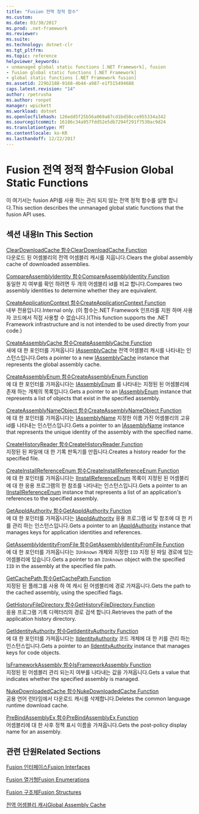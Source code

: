 ```yaml
---
title: "Fusion 전역 정적 함수"
ms.custom: 
ms.date: 03/30/2017
ms.prod: .net-framework
ms.reviewer: 
ms.suite: 
ms.technology: dotnet-clr
ms.tgt_pltfrm: 
ms.topic: reference
helpviewer_keywords:
- unmanaged global static functions [.NET Framework], fusion
- fusion global static functions [.NET Framework]
- global static functions [.NET Framework fusion]
ms.assetid: 229b2188-9168-4b44-a987-e1f515494688
caps.latest.revision: "14"
author: rpetrusha
ms.author: ronpet
manager: wpickett
ms.workload: dotnet
ms.openlocfilehash: 126edd5f25b56a069a87cd1bd50cce955334a342
ms.sourcegitcommit: 16186c34a957fdd52e5db7294f291f7530ac9d24
ms.translationtype: MT
ms.contentlocale: ko-KR
ms.lasthandoff: 12/22/2017
---
```

# <a name="fusion-global-static-functions"></a><span data-ttu-id="dc92b-102">Fusion 전역 정적 함수</span><span class="sxs-lookup"><span data-stu-id="dc92b-102">Fusion Global Static Functions</span></span>
<span data-ttu-id="dc92b-103">이 여기서는 fusion API를 사용 하는 관리 되지 않는 전역 정적 함수를 설명 합니다.</span><span class="sxs-lookup"><span data-stu-id="dc92b-103">This section describes the unmanaged global static functions that the fusion API uses.</span></span>  
  
## <a name="in-this-section"></a><span data-ttu-id="dc92b-104">섹션 내용</span><span class="sxs-lookup"><span data-stu-id="dc92b-104">In This Section</span></span>  
 [<span data-ttu-id="dc92b-105">ClearDownloadCache 함수</span><span class="sxs-lookup"><span data-stu-id="dc92b-105">ClearDownloadCache Function</span></span>](../../../../docs/framework/unmanaged-api/fusion/cleardownloadcache-function.md)  
 <span data-ttu-id="dc92b-106">다운로드 된 어셈블리의 전역 어셈블리 캐시를 지웁니다.</span><span class="sxs-lookup"><span data-stu-id="dc92b-106">Clears the global assembly cache of downloaded assemblies.</span></span>  
  
 [<span data-ttu-id="dc92b-107">CompareAssemblyIdentity 함수</span><span class="sxs-lookup"><span data-stu-id="dc92b-107">CompareAssemblyIdentity Function</span></span>](../../../../docs/framework/unmanaged-api/fusion/compareassemblyidentity-function.md)  
 <span data-ttu-id="dc92b-108">동일한 지 여부를 확인 하려면 두 개의 어셈블리 id를 비교 합니다.</span><span class="sxs-lookup"><span data-stu-id="dc92b-108">Compares two assembly identities to determine whether they are equivalent.</span></span>  
  
 [<span data-ttu-id="dc92b-109">CreateApplicationContext 함수</span><span class="sxs-lookup"><span data-stu-id="dc92b-109">CreateApplicationContext Function</span></span>](../../../../docs/framework/unmanaged-api/fusion/createapplicationcontext-function.md)  
 <span data-ttu-id="dc92b-110">내부 전용입니다.</span><span class="sxs-lookup"><span data-stu-id="dc92b-110">Internal only.</span></span> <span data-ttu-id="dc92b-111">(이 함수는.NET Framework 인프라를 지원 하며 사용자 코드에서 직접 사용할 수 없습니다.)</span><span class="sxs-lookup"><span data-stu-id="dc92b-111">(This function supports the .NET Framework infrastructure and is not intended to be used directly from your code.)</span></span>  
  
 [<span data-ttu-id="dc92b-112">CreateAssemblyCache 함수</span><span class="sxs-lookup"><span data-stu-id="dc92b-112">CreateAssemblyCache Function</span></span>](../../../../docs/framework/unmanaged-api/fusion/createassemblycache-function.md)  
 <span data-ttu-id="dc92b-113">새에 대 한 포인터를 가져옵니다 [IAssemblyCache](../../../../docs/framework/unmanaged-api/fusion/iassemblycache-interface.md) 전역 어셈블리 캐시를 나타내는 인스턴스입니다.</span><span class="sxs-lookup"><span data-stu-id="dc92b-113">Gets a pointer to a new [IAssemblyCache](../../../../docs/framework/unmanaged-api/fusion/iassemblycache-interface.md) instance that represents the global assembly cache.</span></span>  
  
 [<span data-ttu-id="dc92b-114">CreateAssemblyEnum 함수</span><span class="sxs-lookup"><span data-stu-id="dc92b-114">CreateAssemblyEnum Function</span></span>](../../../../docs/framework/unmanaged-api/fusion/createassemblyenum-function.md)  
 <span data-ttu-id="dc92b-115">에 대 한 포인터를 가져옵니다는 [IAssemblyEnum](../../../../docs/framework/unmanaged-api/fusion/iassemblyenum-interface.md) 를 나타내는 지정된 된 어셈블리에 존재 하는 개체의 목록입니다.</span><span class="sxs-lookup"><span data-stu-id="dc92b-115">Gets a pointer to an [IAssemblyEnum](../../../../docs/framework/unmanaged-api/fusion/iassemblyenum-interface.md) instance that represents a list of objects that exist in the specified assembly.</span></span>  
  
 [<span data-ttu-id="dc92b-116">CreateAssemblyNameObject 함수</span><span class="sxs-lookup"><span data-stu-id="dc92b-116">CreateAssemblyNameObject Function</span></span>](../../../../docs/framework/unmanaged-api/fusion/createassemblynameobject-function.md)  
 <span data-ttu-id="dc92b-117">에 대 한 포인터를 가져옵니다는 [IAssemblyName](../../../../docs/framework/unmanaged-api/fusion/iassemblyname-interface.md) 지정한 이름 가진 어셈블리의 고유 id를 나타내는 인스턴스입니다.</span><span class="sxs-lookup"><span data-stu-id="dc92b-117">Gets a pointer to an [IAssemblyName](../../../../docs/framework/unmanaged-api/fusion/iassemblyname-interface.md) instance that represents the unique identity of the assembly with the specified name.</span></span>  
  
 [<span data-ttu-id="dc92b-118">CreateHistoryReader 함수</span><span class="sxs-lookup"><span data-stu-id="dc92b-118">CreateHistoryReader Function</span></span>](../../../../docs/framework/unmanaged-api/fusion/createhistoryreader-function.md)  
 <span data-ttu-id="dc92b-119">지정된 된 파일에 대 한 기록 판독기를 만듭니다.</span><span class="sxs-lookup"><span data-stu-id="dc92b-119">Creates a history reader for the specified file.</span></span>  
  
 [<span data-ttu-id="dc92b-120">CreateInstallReferenceEnum 함수</span><span class="sxs-lookup"><span data-stu-id="dc92b-120">CreateInstallReferenceEnum Function</span></span>](../../../../docs/framework/unmanaged-api/fusion/createinstallreferenceenum-function.md)  
 <span data-ttu-id="dc92b-121">에 대 한 포인터를 가져옵니다는 [IInstallReferenceEnum](../../../../docs/framework/unmanaged-api/fusion/iinstallreferenceenum-interface.md) 목록이 지정된 된 어셈블리에 대 한 응용 프로그램의 한 참조를 나타내는 인스턴스입니다.</span><span class="sxs-lookup"><span data-stu-id="dc92b-121">Gets a pointer to an [IInstallReferenceEnum](../../../../docs/framework/unmanaged-api/fusion/iinstallreferenceenum-interface.md) instance that represents a list of an application's references to the specified assembly.</span></span>  
  
 [<span data-ttu-id="dc92b-122">GetAppIdAuthority 함수</span><span class="sxs-lookup"><span data-stu-id="dc92b-122">GetAppIdAuthority Function</span></span>](../../../../docs/framework/unmanaged-api/fusion/getappidauthority-function.md)  
 <span data-ttu-id="dc92b-123">에 대 한 포인터를 가져옵니다는 [IAppIdAuthority](../../../../docs/framework/unmanaged-api/fusion/iappidauthority-interface.md) 응용 프로그램 id 및 참조에 대 한 키를 관리 하는 인스턴스입니다.</span><span class="sxs-lookup"><span data-stu-id="dc92b-123">Gets a pointer to an [IAppIdAuthority](../../../../docs/framework/unmanaged-api/fusion/iappidauthority-interface.md) instance that manages keys for application identities and references.</span></span>  
  
 [<span data-ttu-id="dc92b-124">GetAssemblyIdentityFromFile 함수</span><span class="sxs-lookup"><span data-stu-id="dc92b-124">GetAssemblyIdentityFromFile Function</span></span>](../../../../docs/framework/unmanaged-api/fusion/getassemblyidentityfromfile-function.md)  
 <span data-ttu-id="dc92b-125">에 대 한 포인터를 가져옵니다는 `IUnknown` 개체와 지정한 `IID` 지정 된 파일 경로에 있는 어셈블리에 있습니다.</span><span class="sxs-lookup"><span data-stu-id="dc92b-125">Gets a pointer to an `IUnknown` object with the specified `IID` in the assembly at the specified file path.</span></span>  
  
 [<span data-ttu-id="dc92b-126">GetCachePath 함수</span><span class="sxs-lookup"><span data-stu-id="dc92b-126">GetCachePath Function</span></span>](../../../../docs/framework/unmanaged-api/fusion/getcachepath-function.md)  
 <span data-ttu-id="dc92b-127">지정된 된 플래그를 사용 하 여 캐시 된 어셈블리에 경로 가져옵니다.</span><span class="sxs-lookup"><span data-stu-id="dc92b-127">Gets the path to the cached assembly, using the specified flags.</span></span>  
  
 [<span data-ttu-id="dc92b-128">GetHistoryFileDirectory 함수</span><span class="sxs-lookup"><span data-stu-id="dc92b-128">GetHistoryFileDirectory Function</span></span>](../../../../docs/framework/unmanaged-api/fusion/gethistoryfiledirectory-function.md)  
 <span data-ttu-id="dc92b-129">응용 프로그램 기록 디렉터리의 경로 검색 합니다.</span><span class="sxs-lookup"><span data-stu-id="dc92b-129">Retrieves the path of the application history directory.</span></span>  
  
 [<span data-ttu-id="dc92b-130">GetIdentityAuthority 함수</span><span class="sxs-lookup"><span data-stu-id="dc92b-130">GetIdentityAuthority Function</span></span>](../../../../docs/framework/unmanaged-api/fusion/getidentityauthority-function.md)  
 <span data-ttu-id="dc92b-131">에 대 한 포인터를 가져옵니다는 [IIdentityAuthority](../../../../docs/framework/unmanaged-api/fusion/iidentityauthority-interface.md) 코드 개체에 대 한 키를 관리 하는 인스턴스입니다.</span><span class="sxs-lookup"><span data-stu-id="dc92b-131">Gets a pointer to an [IIdentityAuthority](../../../../docs/framework/unmanaged-api/fusion/iidentityauthority-interface.md) instance that manages keys for code objects.</span></span>  
  
 [<span data-ttu-id="dc92b-132">IsFrameworkAssembly 함수</span><span class="sxs-lookup"><span data-stu-id="dc92b-132">IsFrameworkAssembly Function</span></span>](../../../../docs/framework/unmanaged-api/fusion/isframeworkassembly-function.md)  
 <span data-ttu-id="dc92b-133">지정된 된 어셈블리 관리 되는지 여부를 나타내는 값을 가져옵니다.</span><span class="sxs-lookup"><span data-stu-id="dc92b-133">Gets a value that indicates whether the specified assembly is managed.</span></span>  
  
 [<span data-ttu-id="dc92b-134">NukeDownloadedCache 함수</span><span class="sxs-lookup"><span data-stu-id="dc92b-134">NukeDownloadedCache Function</span></span>](../../../../docs/framework/unmanaged-api/fusion/nukedownloadedcache-function.md)  
 <span data-ttu-id="dc92b-135">공용 언어 런타임에서 다운로드 캐시를 삭제합니다.</span><span class="sxs-lookup"><span data-stu-id="dc92b-135">Deletes the common language runtime download cache.</span></span>  
  
 [<span data-ttu-id="dc92b-136">PreBindAssemblyEx 함수</span><span class="sxs-lookup"><span data-stu-id="dc92b-136">PreBindAssemblyEx Function</span></span>](../../../../docs/framework/unmanaged-api/fusion/prebindassemblyex-function.md)  
 <span data-ttu-id="dc92b-137">어셈블리에 대 한 사후 정책 표시 이름을 가져옵니다.</span><span class="sxs-lookup"><span data-stu-id="dc92b-137">Gets the post-policy display name for an assembly.</span></span>  
  
## <a name="related-sections"></a><span data-ttu-id="dc92b-138">관련 단원</span><span class="sxs-lookup"><span data-stu-id="dc92b-138">Related Sections</span></span>  
 [<span data-ttu-id="dc92b-139">Fusion 인터페이스</span><span class="sxs-lookup"><span data-stu-id="dc92b-139">Fusion Interfaces</span></span>](../../../../docs/framework/unmanaged-api/fusion/fusion-interfaces.md)  
  
 [<span data-ttu-id="dc92b-140">Fusion 열거형</span><span class="sxs-lookup"><span data-stu-id="dc92b-140">Fusion Enumerations</span></span>](../../../../docs/framework/unmanaged-api/fusion/fusion-enumerations.md)  
  
 [<span data-ttu-id="dc92b-141">Fusion 구조체</span><span class="sxs-lookup"><span data-stu-id="dc92b-141">Fusion Structures</span></span>](../../../../docs/framework/unmanaged-api/fusion/fusion-structures.md)  
  
 [<span data-ttu-id="dc92b-142">전역 어셈블리 캐시</span><span class="sxs-lookup"><span data-stu-id="dc92b-142">Global Assembly Cache</span></span>](../../../../docs/framework/app-domains/gac.md)
